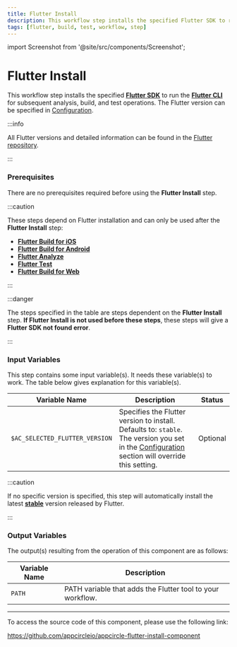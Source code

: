 ```yaml
---
title: Flutter Install
description: This workflow step installs the specified Flutter SDK to run the Flutter CLI for subsequent analysis, build, and test operations.
tags: [flutter, build, test, workflow, step]
---
```


import Screenshot from '@site/src/components/Screenshot';

# Flutter Install

This workflow step installs the specified [**Flutter SDK**](https://docs.flutter.dev/get-started/install) to run the [**Flutter CLI**](https://docs.flutter.dev/reference/flutter-cli) for subsequent analysis, build, and test operations. The Flutter version can be specified in [Configuration](https://docs.appcircle.io/build/building-flutter-applications/#build-configuration-for-flutter-applications).

:::info

All Flutter versions and detailed information can be found in the [Flutter repository](https://github.com/flutter/flutter).

:::

### Prerequisites

There are no prerequisites required before using the **Flutter Install** step.

:::caution

These steps depend on Flutter installation and can only be used after the **Flutter Install** step:
- [**Flutter Build for iOS**](https://docs.appcircle.io/workflows/flutter-specific-workflow-steps#flutter-build-for-ios)
- [**Flutter Build for Android**](https://docs.appcircle.io/workflows/flutter-specific-workflow-steps#flutter-build-for-android)
- [**Flutter Analyze**](https://docs.appcircle.io/workflows/flutter-specific-workflow-steps#flutter-analyze)
- [**Flutter Test**](https://docs.appcircle.io/workflows/flutter-specific-workflow-steps#flutter-test)
- [**Flutter Build for Web**](https://docs.appcircle.io/workflows/flutter-specific-workflow-steps#flutter-build-for-web)

:::


<Screenshot url='https://cdn.appcircle.io/docs/assets/BE2851-installOrder.png' />

:::danger

The steps specified in the table are steps dependent on the **Flutter Install** step. **If Flutter Install is not used before these steps**, these steps will give a **Flutter SDK not found error**.

:::


### Input Variables
This step contains some input variable(s). It needs these variable(s) to work. The table below gives explanation for this variable(s).

<Screenshot url='https://cdn.appcircle.io/docs/assets/BE2851-installInput.png' />

| Variable Name                 | Description                                    | Status 			|
|-------------------------------|------------------------------------------------|------------------|
| `$AC_SELECTED_FLUTTER_VERSION`| Specifies the Flutter version to install. Defaults to: `stable`. The version you set in the [Configuration](https://docs.appcircle.io/build/building-flutter-applications/#build-configuration-for-flutter-applications) section will override this setting. | Optional |  

:::caution

If no specific version is specified, this step will automatically install the latest [**stable**](https://docs.flutter.dev/release/archive?tab=macos) version released by Flutter.

:::

### Output Variables

The output(s) resulting from the operation of this component are as follows:

| Variable Name                 | Description                                    |
|-------------------------------|------------------------------------------------|
| `PATH`| PATH variable that adds the Flutter tool to your workflow. |

---

To access the source code of this component, please use the following link:

https://github.com/appcircleio/appcircle-flutter-install-component
